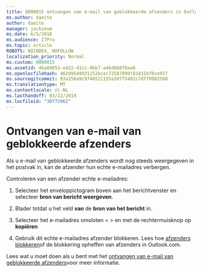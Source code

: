 ```yaml
---
title: 8000015 ontvangen van e-mail van geblokkeerde afzenders in Outlook.com
ms.author: daeite
author: daeite
manager: jackiesm
ms.date: 6/5/2018
ms.audience: ITPro
ms.topic: article
ROBOTS: NOINDEX, NOFOLLOW
localization_priority: Normal
ms.custom: 8000015
ms.assetid: 46a04853-e422-41cc-9bb7-a46d6b6f8aa0
ms.openlocfilehash: 462d95d4931152bcec72587899f83431bf0ce937
ms.sourcegitcommit: 03a156a9c9740521155a30775492c7dff0982588
ms.translationtype: MT
ms.contentlocale: nl-NL
ms.lasthandoff: 03/22/2019
ms.locfileid: "30772962"
---
```

# <a name="receiving-email-from-blocked-senders"></a>Ontvangen van e-mail van geblokkeerde afzenders

Als u e-mail van geblokkeerde afzenders wordt nog steeds weergegeven in het postvak in, kan de afzender hun echte e-mailadres verbergen.
  
Controleren van een afzender echte e-mailadres:
  
1. Selecteer het enveloppictogram boven aan het berichtvenster en selecteer **bron van bericht weergeven**.
    
2. Blader totdat u het veld **van** de **bron van het bericht** in. 
    
3. Selecteer het e-mailadres omsloten \< \> en met de rechtermuisknop op **kopiëren**
    
4. Gebruik dit echte e-mailadres afzender blokkeren. Lees hoe [afzenders blokkeren](https://support.office.com/article/afba1c94-77bb-4f50-8b85-057cf52f4d5e.aspx)of de blokkering opheffen van afzenders in Outlook.com.
    
Lees wat u moet doen als u bent met het [ontvangen van e-mail van geblokkeerde afzenders](https://go.microsoft.com/fwlink/p/?linkid=2002011&amp;clcid=0x409)voor meer informatie.
  

